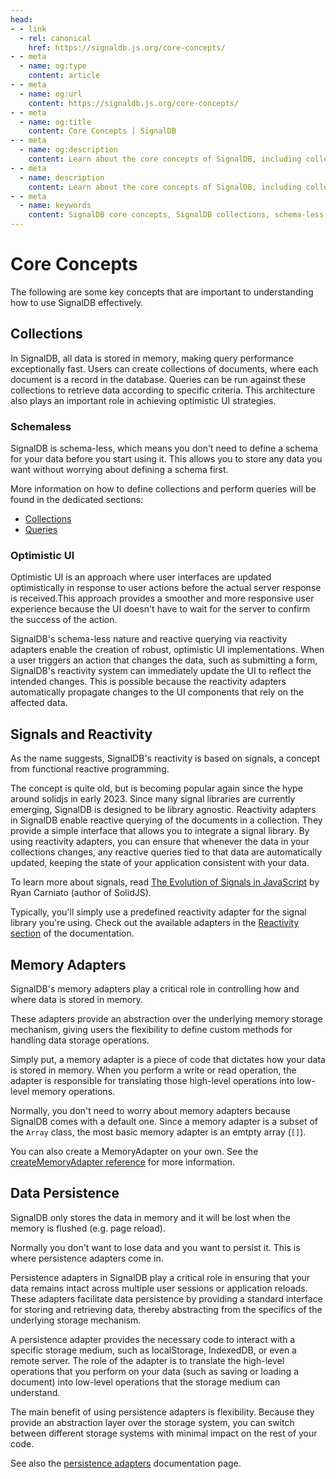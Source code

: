 ```yaml
---
head:
- - link
  - rel: canonical
    href: https://signaldb.js.org/core-concepts/
- - meta
  - name: og:type
    content: article
- - meta
  - name: og:url
    content: https://signaldb.js.org/core-concepts/
- - meta
  - name: og:title
    content: Core Concepts | SignalDB
- - meta
  - name: og:description
    content: Learn about the core concepts of SignalDB, including collections, schema-less data storage, optimistic UI, signals and reactivity and data persistence.
- - meta
  - name: description
    content: Learn about the core concepts of SignalDB, including collections, schema-less data storage, optimistic UI, signals and reactivity and data persistence.
- - meta
  - name: keywords
    content: SignalDB core concepts, SignalDB collections, schema-less database, optimistic UI, JavaScript reactivity, signals, memory adapters, data persistence, reactive database, frontend development, SignalDB features
---
```

# Core Concepts

The following are some key concepts that are important to understanding how to use SignalDB effectively.

## Collections

In SignalDB, all data is stored in memory, making query performance exceptionally fast. Users can create collections of documents, where each document is a record in the database. Queries can be run against these collections to retrieve data according to specific criteria. This architecture also plays an important role in achieving optimistic UI strategies.

### Schemaless

SignalDB is schema-less, which means you don't need to define a schema for your data before you start using it. This allows you to store any data you want without worrying about defining a schema first.

More information on how to define collections and perform queries will be found in the dedicated sections:
* [Collections](/reference/core/collection/)
* [Queries](/queries/)

### Optimistic UI

Optimistic UI is an approach where user interfaces are updated optimistically in response to user actions before the actual server response is received.This approach provides a smoother and more responsive user experience because the UI doesn't have to wait for the server to confirm the success of the action.

SignalDB's schema-less nature and reactive querying via reactivity adapters enable the creation of robust, optimistic UI implementations. When a user triggers an action that changes the data, such as submitting a form, SignalDB's reactivity system can immediately update the UI to reflect the intended changes. This is possible because the reactivity adapters automatically propagate changes to the UI components that rely on the affected data.

## Signals and Reactivity

As the name suggests, SignalDB's reactivity is based on signals, a concept from functional reactive programming.

The concept is quite old, but is becoming popular again since the hype around solidjs in early 2023. Since many signal libraries are currently emerging, SignalDB is designed to be library agnostic. Reactivity adapters in SignalDB enable reactive querying of the documents in a collection. They provide a simple interface that allows you to integrate a signal library. By using reactivity adapters, you can ensure that whenever the data in your collections changes, any reactive queries tied to that data are automatically updated, keeping the state of your application consistent with your data.

To learn more about signals, read [The Evolution of Signals in JavaScript](https://dev.to/this-is-learning/the-evolution-of-signals-in-javascript-8ob) by Ryan Carniato (author of SolidJS).

Typically, you'll simply use a predefined reactivity adapter for the signal library you're using. Check out the available adapters in the [Reactivity section](/reactivity/) of the documentation.

## Memory Adapters

SignalDB's memory adapters play a critical role in controlling how and where data is stored in memory.

These adapters provide an abstraction over the underlying memory storage mechanism, giving users the flexibility to define custom methods for handling data storage operations.

Simply put, a memory adapter is a piece of code that dictates how your data is stored in memory. When you perform a write or read operation, the adapter is responsible for translating those high-level operations into low-level memory operations.

Normally, you don't need to worry about memory adapters because SignalDB comes with a default one. Since a memory adapter is a subset of the `Array` class, the most basic memory adapter is an emtpty array (`[]`).

You can also create a MemoryAdapter on your own. See the [createMemoryAdapter reference](/reference/core/creatememoryadapter/) for more information.

## Data Persistence

SignalDB only stores the data in memory and it will be lost when the memory is flushed (e.g. page reload).

Normally you don't want to lose data and you want to persist it. This is where persistence adapters come in.

Persistence adapters in SignalDB play a critical role in ensuring that your data remains intact across multiple user sessions or application reloads. These adapters facilitate data persistence by providing a standard interface for storing and retrieving data, thereby abstracting from the specifics of the underlying storage mechanism.

A persistence adapter provides the necessary code to interact with a specific storage medium, such as localStorage, IndexedDB, or even a remote server. The role of the adapter is to translate the high-level operations that you perform on your data (such as saving or loading a document) into low-level operations that the storage medium can understand.

The main benefit of using persistence adapters is flexibility. Because they provide an abstraction layer over the storage system, you can switch between different storage systems with minimal impact on the rest of your code.

See also the [persistence adapters](/data-persistence/) documentation page.
